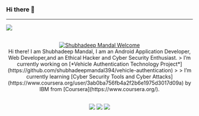 ### Hi there 👋
<hr>
<img src="https://github.com/shubhadeepmandal394/shubhadeepmandal394/blob/master/banner.jpg">


<p align ="center">
<br>
    <a href="https://shubhadeepmandal394.netlify.app" target="_blank"><img alt="Shubhadeep Mandal Welcome" src="https://img.shields.io/badge/Welcome-Shubhadeep%20Mandal-green"></a>
<br>
    Hi there! I am Shubhadeep Mandal, I am an Android Application Developer, Web Developer,and an Ethical Hacker and Cyber Security Enthusiast. 
    > I’m currently working on [*Vehicle Authentication Technology Project*](https://github.com/shubhadeepmandal394/vehicle-authentication) > > I’m currently learning [Cyber Security Tools and Cyber Attacks](https://www.coursera.org/user/3ab0ba756fb4a2f2b6e1975d3017d09a) by IBM from [Coursera](https://www.coursera.org/).
</p>
<p align ="center">
<br>
    <a href="https://shubhadeepmandal394.netlify.app/#contact" target="_blank"><img src="https://img.shields.io/badge/A-Contact%20Me-green"></a>
    <a href="https://www.freelancer.com/hireme/ImShubhadeep394" target="_blank"><img src="https://img.shields.io/badge/B-Hire%20Me-orange"></a>
    <a href="https://paypal.me/shubhadeepmandal394?locale.x=en_GB" target="_blank"><img src="https://img.shields.io/badge/C-Support%20Me-blue"></a>
    
<br>
</p>

<!--
**shubhadeepmandal394/shubhadeepmandal394** is a ✨ _special_ ✨ repository because its `README.md` (this file) appears on your GitHub profile.

Here are some ideas to get you started:

- 🔭 I’m currently working on ...
- 🌱 I’m currently learning ...
- 👯 I’m looking to collaborate on ...
- 🤔 I’m looking for help with ...
- 💬 Ask me about ...
- 📫 How to reach me: ...
- 😄 Pronouns: ...
- ⚡ Fun fact: ...
-->
